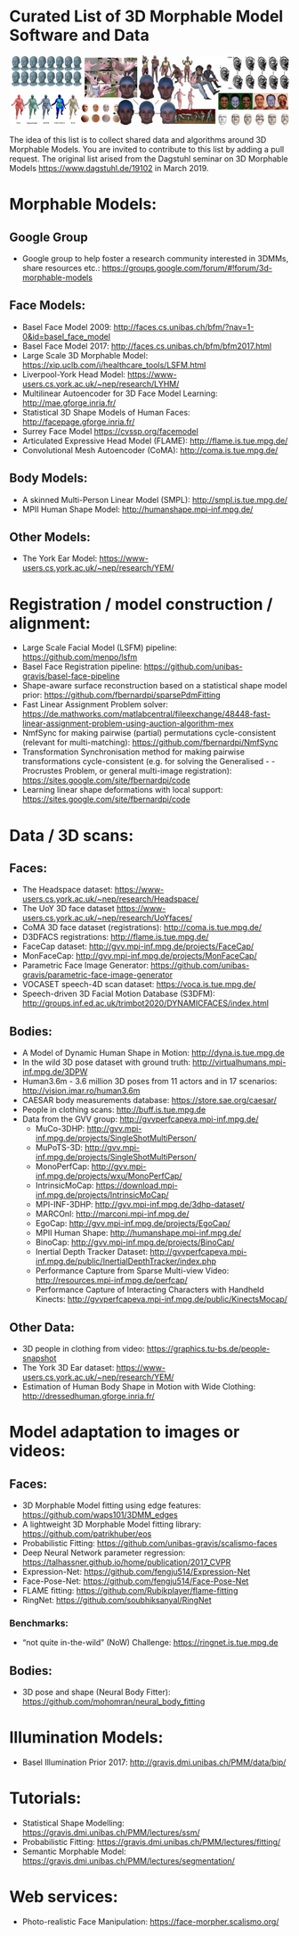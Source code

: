 # Curated List of 3D Morphable Model Software and Data
<p align="center">
<img src="images/MorphableModels.png" alt ="3D Morphable Models">
  </p>

The idea of this list is to collect shared data and algorithms around 3D Morphable Models. You are invited to contribute to this list by adding a pull request. The original list arised from the Dagstuhl seminar on 3D Morphable Models https://www.dagstuhl.de/19102 in March 2019.

# Morphable Models:
## Google Group
- Google group to help foster a research community interested in 3DMMs, share resources etc.: https://groups.google.com/forum/#!forum/3d-morphable-models
## Face Models:
- Basel Face Model 2009: http://faces.cs.unibas.ch/bfm/?nav=1-0&id=basel_face_model
- Basel Face Model 2017: http://faces.cs.unibas.ch/bfm/bfm2017.html
- Large Scale 3D Morphable Model: https://xip.uclb.com/i/healthcare_tools/LSFM.html
- Liverpool-York Head Model: https://www-users.cs.york.ac.uk/~nep/research/LYHM/ 
- Multilinear Autoencoder for 3D Face Model Learning: http://mae.gforge.inria.fr/ 
- Statistical 3D Shape Models of Human Faces: http://facepage.gforge.inria.fr/ 
- Surrey Face Model https://cvssp.org/facemodel
- Articulated Expressive Head Model (FLAME): http://flame.is.tue.mpg.de/
- Convolutional Mesh Autoencoder (CoMA): http://coma.is.tue.mpg.de/
## Body Models:
- A skinned Multi-Person Linear Model (SMPL): http://smpl.is.tue.mpg.de/
- MPII Human Shape Model: http://humanshape.mpi-inf.mpg.de/ 
## Other Models:
- The York Ear Model: https://www-users.cs.york.ac.uk/~nep/research/YEM/

# Registration / model construction / alignment:
- Large Scale Facial Model (LSFM) pipeline: https://github.com/menpo/lsfm 
- Basel Face Registration pipeline: https://github.com/unibas-gravis/basel-face-pipeline 
- Shape-aware surface reconstruction based on a statistical shape model prior: https://github.com/fbernardpi/sparsePdmFitting
- Fast Linear Assignment Problem solver: https://de.mathworks.com/matlabcentral/fileexchange/48448-fast-linear-assignment-problem-using-auction-algorithm-mex
- NmfSync for making pairwise (partial) permutations cycle-consistent (relevant for multi-matching): https://github.com/fbernardpi/NmfSync
- Transformation Synchronisation method for making pairwise transformations cycle-consistent (e.g. for solving the Generalised - - Procrustes Problem, or general multi-image registration): https://sites.google.com/site/fbernardpi/code
- Learning linear shape deformations with local support: https://sites.google.com/site/fbernardpi/code

# Data / 3D scans:
## Faces:
- The Headspace dataset: https://www-users.cs.york.ac.uk/~nep/research/Headspace/
- The UoY 3D face dataset https://www-users.cs.york.ac.uk/~nep/research/UoYfaces/
- CoMA 3D face dataset (registrations): http://coma.is.tue.mpg.de/
- D3DFACS registrations: http://flame.is.tue.mpg.de/
- FaceCap dataset: http://gvv.mpi-inf.mpg.de/projects/FaceCap/
- MonFaceCap: http://gvv.mpi-inf.mpg.de/projects/MonFaceCap/ 
- Parametric Face Image Generator: https://github.com/unibas-gravis/parametric-face-image-generator
- VOCASET speech-4D scan dataset: https://voca.is.tue.mpg.de/
- Speech-driven 3D Facial Motion Database (S3DFM): http://groups.inf.ed.ac.uk/trimbot2020/DYNAMICFACES/index.html

## Bodies:
- A Model of Dynamic Human Shape in Motion:  http://dyna.is.tue.mpg.de 
- In the wild 3D pose dataset with ground truth: http://virtualhumans.mpi-inf.mpg.de/3DPW
- Human3.6m - 3.6 million 3D poses from 11 actors and in 17 scenarios: http://vision.imar.ro/human3.6m
- CAESAR body measurements database: https://store.sae.org/caesar/ 
- People in clothing scans: http://buff.is.tue.mpg.de
- Data from the GVV group: http://gvvperfcapeva.mpi-inf.mpg.de/
  - MuCo-3DHP: http://gvv.mpi-inf.mpg.de/projects/SingleShotMultiPerson/
  - MuPoTS-3D: http://gvv.mpi-inf.mpg.de/projects/SingleShotMultiPerson/
  - MonoPerfCap: http://gvv.mpi-inf.mpg.de/projects/wxu/MonoPerfCap/
  - IntrinsicMoCap: https://download.mpi-inf.mpg.de/projects/IntrinsicMoCap/
  - MPI-INF-3DHP: http://gvv.mpi-inf.mpg.de/3dhp-dataset/  
  - MARCOnI: http://marconi.mpi-inf.mpg.de/
  - EgoCap: http://gvv.mpi-inf.mpg.de/projects/EgoCap/
  - MPII Human Shape: http://humanshape.mpi-inf.mpg.de/
  - BinoCap: http://gvv.mpi-inf.mpg.de/projects/BinoCap/
  - Inertial Depth Tracker Dataset: http://gvvperfcapeva.mpi-inf.mpg.de/public/InertialDepthTracker/index.php 
  - Performance Capture from Sparse Multi-view Video: http://resources.mpi-inf.mpg.de/perfcap/ 
  - Performance Capture of Interacting Characters with Handheld Kinects: http://gvvperfcapeva.mpi-inf.mpg.de/public/KinectsMocap/ 

##  Other Data:
- 3D people in clothing from video: https://graphics.tu-bs.de/people-snapshot
- The York 3D Ear dataset: https://www-users.cs.york.ac.uk/~nep/research/YEM/ 
- Estimation of Human Body Shape in Motion with Wide Clothing: http://dressedhuman.gforge.inria.fr/ 

# Model adaptation to images or videos:
## Faces:
- 3D Morphable Model fitting using edge features: https://github.com/waps101/3DMM_edges 
- A lightweight 3D Morphable Model fitting library: https://github.com/patrikhuber/eos 
- Probabilistic Fitting: https://github.com/unibas-gravis/scalismo-faces 
- Deep Neural Network parameter regression: https://talhassner.github.io/home/publication/2017_CVPR
- Expression-Net: https://github.com/fengju514/Expression-Net
- Face-Pose-Net: https://github.com/fengju514/Face-Pose-Net
- FLAME fitting: https://github.com/Rubikplayer/flame-fitting
- RingNet: https://github.com/soubhiksanyal/RingNet

### Benchmarks:
- “not quite in-the-wild” (NoW) Challenge: https://ringnet.is.tue.mpg.de

## Bodies:
- 3D pose and shape (Neural Body Fitter): https://github.com/mohomran/neural_body_fitting

# Illumination Models:
- Basel Illumination Prior 2017: http://gravis.dmi.unibas.ch/PMM/data/bip/

# Tutorials:
- Statistical Shape Modelling: https://gravis.dmi.unibas.ch/PMM/lectures/ssm/
- Probabilistic Fitting: https://gravis.dmi.unibas.ch/PMM/lectures/fitting/ 
- Semantic Morphable Model: https://gravis.dmi.unibas.ch/PMM/lectures/segmentation/ 

# Web services:
- Photo-realistic Face Manipulation: https://face-morpher.scalismo.org/ 
